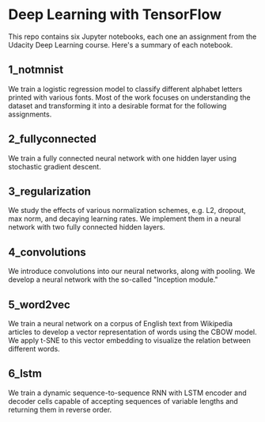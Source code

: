 # Deep Learning with TensorFlow
This repo contains six Jupyter notebooks, each one an assignment from the Udacity Deep Learning course.
Here's a summary of each notebook.

## 1_notmnist
We train a logistic regression model to classify different alphabet letters printed with various fonts.
Most of the work focuses on understanding the dataset and transforming it into a desirable format for the following assignments.

## 2_fullyconnected
We train a fully connected neural network with one hidden layer using stochastic gradient descent.

## 3_regularization
We study the effects of various normalization schemes, e.g. L2, dropout, max norm, and decaying learning rates. We implement them in a neural network with two fully connected hidden layers.

## 4_convolutions
We introduce convolutions into our neural networks, along with pooling. We develop a neural network with the so-called "Inception module."

## 5_word2vec
We train a neural network on a corpus of English text from Wikipedia articles to develop a vector representation of words using the CBOW model.
We apply t-SNE to this vector embedding to visualize the relation between different words.

## 6_lstm
We train a dynamic sequence-to-sequence RNN with LSTM encoder and decoder cells capable of accepting sequences of variable lengths and returning them in reverse order.
